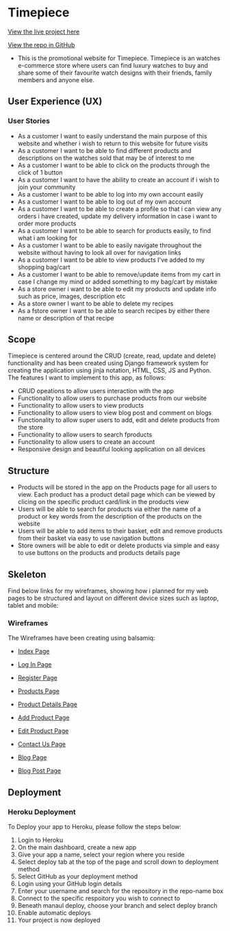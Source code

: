 # Timepiece
[View the live project here](https://malikdobbs-timepiece.herokuapp.com/)

[View the repo in GitHub](https://github.com/malikdobbs/timepiece)

* This is the promotional website for Timepiece. Timepiece is an watches e-commerce store where users can find luxury watches to buy and share some of their favourite watch designs with their friends, family members and anyone else. 

## User Experience (UX)

### User Stories

* As a customer I want to easily understand the main purpose of this website and whether i wish to return to this website for future visits
* As a customer I want to be able to find different products and descriptions on the watches sold that may be of interest to me
* As a customer I want to be able to click on the products through the click of 1 button
* As a customer I want to have the ability to create an account if i wish to join your community
* As a customer I want to be able to log into my own account easily
* As a customer I want to be able to log out of my own account
* As a customer I want to be able to create a profile so that i can view any orders i have created, update my delivery information in case i want to order more products
* As a customer I want to be able to search for products easily, to find what i am looking for
* As a customer I want to be able to easily navigate throughout the website without having to look all over for navigation links
* As a customer I want to be able to view products I've added to my shopping bag/cart
* As a customer I want to be able to remove/update items from my cart in case I change my mind or added something to my bag/cart by mistake
* As a store owner i want to be able to edit my products and update info such as price, images, description etc
* As a store owner I want to be able to delete my recipes
* As a fstore owner I want to be able to search recipes by either there name or description of that recipe

## Scope

Timepiece is centered around the CRUD (create, read, update and delete) functionality and has been created using Django framework system for creating the application using jinja notation, HTML, CSS, JS and Python. The features I want to implement to this app, as follows:

* CRUD opeations to allow users interaction with the app
* Functionality to allow users to purchase products from our website
* Functionality to allow users to view products
* Functionality to allow users to view blog post and comment on blogs
* Functionality to allow super users to add, edit and delete products from the store
* Functionality to allow users to search fproducts
* Functionality to allow users to create an account
* Responsive design and beautiful looking application on all devices

## Structure

* Products will be stored in the app on the Products page for all users to view. Each product has a product detail page which can be viewed by clicing on the specific product card/link in the products view
* Users will be able to search for products via either the name of a product or key words from the description of the products on the website
* Users will be able to add items to their basket, edit and remove products from their basket via easy to use navigation buttons
* Store owners will be able to edit or delete products via simple and easy to use buttons on the products and products details page

## Skeleton

Find below links for my wireframes, showing how i planned for my web pages to be structured and layout on different device sizes such as laptop, tablet and mobile:

### Wireframes

The Wireframes have been creating using balsamiq:

* [Index Page](https://github.com/malikdobbs/timepiece/blob/main/media/Home%20Page.png)

* [Log In Page](https://github.com/malikdobbs/timepiece/blob/main/media/Login%20Page.png)

* [Register Page](https://github.com/malikdobbs/timepiece/blob/main/media/Register%20Page.png)

* [Products Page](https://github.com/malikdobbs/timepiece/blob/main/media/Products%20Page.png)

* [Product Details Page](https://github.com/malikdobbs/timepiece/blob/main/media/Product%20details%20page.png)

* [Add Product Page](https://github.com/malikdobbs/timepiece/blob/main/media/Add%20product%20page.png)

* [Edit Product Page](https://github.com/malikdobbs/timepiece/blob/main/media/Edit%20Product%20Page.png)

* [Contact Us Page](https://github.com/malikdobbs/timepiece/blob/main/media/Contact%20Us%20Page.png)

* [Blog Page](https://github.com/malikdobbs/timepiece/blob/main/media/Blog%20Page.png)

* [Blog Post Page](https://github.com/malikdobbs/timepiece/blob/main/media/Blog%20Post%20Page.png)

## Deployment

### Heroku Deployment

To Deploy your app to Heroku, please follow the steps below:

1. Login to Heroku
2. On the main dashboard, create a new app
3. Give your app a name, select your region where you reside
4. Select deploy tab at the top of the page and scroll down to deployment method
5. Select GitHub as your deployment method
6. Login using your GitHub login details
7. Enter your username and search for the repository in the repo-name box
8. Connect to the specific respoitory you wish to connect to
9. Beneath manaul deploy, choose your branch and select deploy branch
10. Enable automatic deploys
11. Your project is now deployed
